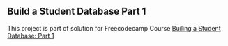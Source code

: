 ## Build a Student Database Part 1

This project is part of solution for Freecodecamp Course [Builing a Student Database: Part 1](https://www.freecodecamp.org/learn/relational-database/learn-sql-by-building-a-student-database-part-1/build-a-student-database-part-1)